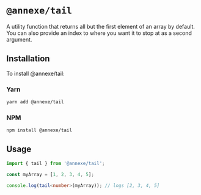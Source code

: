 # `@annexe/tail`

A utility function that returns all but the first element of an array by default. You can also provide an index to where you want it to stop at as a second argument.

## Installation

To install @annexe/tail:

### Yarn

```sh
yarn add @annexe/tail
```

### NPM

```sh
npm install @annexe/tail
```

## Usage

```ts
import { tail } from '@annexe/tail';

const myArray = [1, 2, 3, 4, 5];

console.log(tail<number>(myArray)); // logs [2, 3, 4, 5]
```
